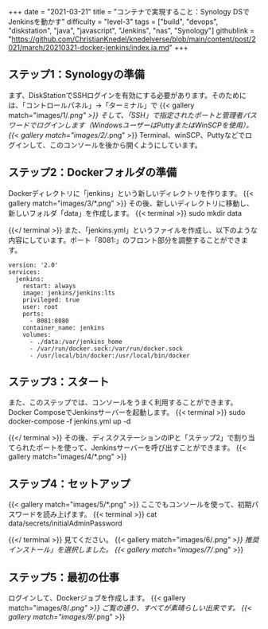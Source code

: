 +++
date = "2021-03-21"
title = "コンテナで実現すること：Synology DSでJenkinsを動かす"
difficulty = "level-3"
tags = ["build", "devops", "diskstation", "java", "javascript", "Jenkins", "nas", "Synology"]
githublink = "https://github.com/ChristianKnedel/knedelverse/blob/main/content/post/2021/march/20210321-docker-jenkins/index.ja.md"
+++

## ステップ1：Synologyの準備
まず、DiskStationでSSHログインを有効にする必要があります。そのためには、「コントロールパネル」→「ターミナル」で
{{< gallery match="images/1/*.png" >}}
そして、「SSH」で指定されたポートと管理者パスワードでログインします（WindowsユーザーはPuttyまたはWinSCPを使用）。
{{< gallery match="images/2/*.png" >}}
Terminal、winSCP、Puttyなどでログインして、このコンソールを後から開くようにしています。
## ステップ2：Dockerフォルダの準備
Dockerディレクトリに「jenkins」という新しいディレクトリを作ります。
{{< gallery match="images/3/*.png" >}}
その後、新しいディレクトリに移動し、新しいフォルダ「data」を作成します。
{{< terminal >}}
sudo mkdir data

{{</ terminal >}}
また、「jenkins.yml」というファイルを作成し、以下のような内容にしています。ポート「8081:」のフロント部分を調整することができます。
```
version: '2.0'
services:
  jenkins:
    restart: always
    image: jenkins/jenkins:lts
    privileged: true
    user: root
    ports:
      - 8081:8080
    container_name: jenkins
    volumes:
      - ./data:/var/jenkins_home
      - /var/run/docker.sock:/var/run/docker.sock
      - /usr/local/bin/docker:/usr/local/bin/docker

```

## ステップ3：スタート
また、このステップでは、コンソールをうまく利用することができます。Docker ComposeでJenkinsサーバーを起動します。
{{< terminal >}}
sudo docker-compose -f jenkins.yml up -d

{{</ terminal >}}
その後、ディスクステーションのIPと「ステップ2」で割り当てられたポートを使って、Jenkinsサーバーを呼び出すことができます。
{{< gallery match="images/4/*.png" >}}

## ステップ4：セットアップ

{{< gallery match="images/5/*.png" >}}
ここでもコンソールを使って、初期パスワードを読み上げます。
{{< terminal >}}
cat data/secrets/initialAdminPassword

{{</ terminal >}}
見てください。
{{< gallery match="images/6/*.png" >}}
推奨インストール」を選択しました。
{{< gallery match="images/7/*.png" >}}

## ステップ5：最初の仕事
ログインして、Dockerジョブを作成します。
{{< gallery match="images/8/*.png" >}}
ご覧の通り、すべてが素晴らしい出来です。
{{< gallery match="images/9/*.png" >}}